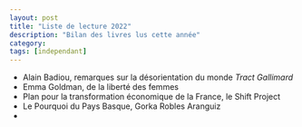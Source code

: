 ```yaml
---
layout: post
title: "Liste de lecture 2022"
description: "Bilan des livres lus cette année"
category: 
tags: [independant]
---
```


* Alain Badiou, remarques sur la désorientation du monde *Tract Gallimard*
* Emma Goldman, de la liberté des femmes
* Plan pour la transformation économique de la France, le Shift Project
* Le Pourquoi du Pays Basque, Gorka Robles Aranguiz
* 
